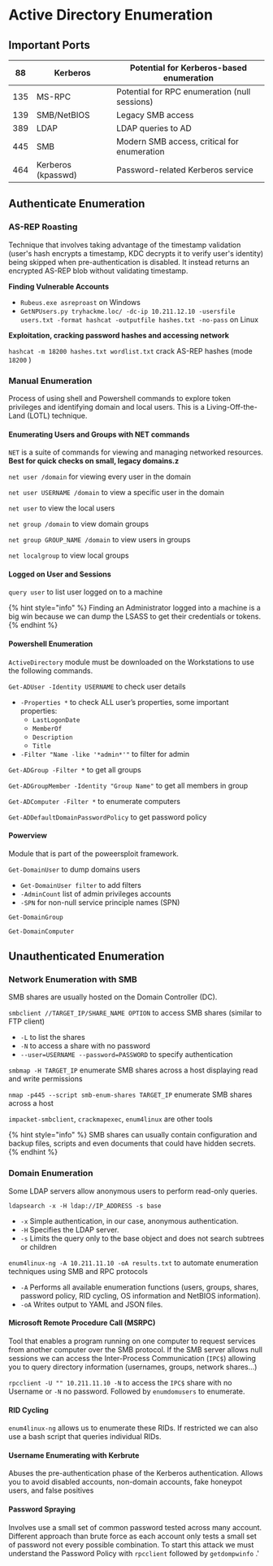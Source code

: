 # Active Directory Enumeration



## Important Ports

| 88  | Kerberos           | Potential for Kerberos-based enumeration      |
| --- | ------------------ | --------------------------------------------- |
| 135 | MS-RPC             | Potential for RPC enumeration (null sessions) |
| 139 | SMB/NetBIOS        | Legacy SMB access                             |
| 389 | LDAP               | LDAP queries to AD                            |
| 445 | SMB                | Modern SMB access, critical for enumeration   |
| 464 | Kerberos (kpasswd) | Password-related Kerberos service             |

## Authenticate Enumeration

### AS-REP Roasting

Technique that involves taking advantage of the timestamp validation (user's hash encrypts a timestamp, KDC decrypts it to verify user's identity) being skipped when pre-authentication is disabled. It instead returns an encrypted AS-REP blob without validating timestamp.

**Finding Vulnerable Accounts**

* `Rubeus.exe asreproast` on Windows
* `GetNPUsers.py tryhackme.loc/ -dc-ip 10.211.12.10 -usersfile users.txt -format hashcat -outputfile hashes.txt -no-pass` on Linux

**Exploitation, cracking password hashes and accessing network**

`hashcat -m 18200 hashes.txt wordlist.txt` crack AS-REP hashes (mode `18200` )

### Manual Enumeration

Process of using shell and Powershell commands to explore token privileges and identifying domain and local users. This is a Living-Off-the-Land (LOTL) technique.

#### **Enumerating Users and Groups with NET commands**

`NET`  is a suite of commands for viewing and managing networked resources. **Best for quick checks on small, legacy domains.z**

`net user /domain` for viewing every user in the domain

`net user USERNAME /domain` to view a specific user in the domain

`net user` to view the local users

`net group /domain` to view domain groups

`net group GROUP_NAME /domain` to view users in groups

`net localgroup` to view local groups

#### Logged on User and Sessions

`query user`  to list user logged on to a machine

{% hint style="info" %}
Finding an Administrator logged into a machine is a big win because we can dump the LSASS to get their credentials or tokens.
{% endhint %}

#### Powershell Enumeration

`ActiveDirectory` module must be downloaded on the Workstations to use the following commands.

`Get-ADUser -Identity USERNAME` to check user details

* `-Properties *` to check ALL user’s properties, some important properties:
  * `LastLogonDate`
  * `MemberOf`
  * `Description`
  * `Title`
* `-Filter "Name -like '*admin*'"` to filter for admin

`Get-ADGroup -Filter *` to get all groups

`Get-ADGroupMember -Identity "Group Name"` to get all members in group

`Get-ADComputer -Filter *` to enumerate computers

`Get-ADDefaultDomainPasswordPolicy` to get password policy

#### Powerview&#x20;

Module that is part of the poweersploit framework.

`Get-DomainUser` to dump domains users

* `Get-DomainUser filter` to add filters
* `-AdminCount`  list of admin privileges accounts
* `-SPN` for non-null service principle names (SPN)

`Get-DomainGroup`

`Get-DomainComputer`

## Unauthenticated Enumeration

### Network Enumeration with SMB

SMB shares are usually hosted on the Domain Controller (DC).

`smbclient //TARGET_IP/SHARE_NAME OPTION` to access SMB shares (similar to FTP client)&#x20;

* `-L` to list the shares
* `-N` to access a share with no password
* `--user=USERNAME --password=PASSWORD` to specify authentication

`smbmap -H TARGET_IP` enumerate SMB shares across a host displaying read and write permissions

`nmap -p445 --script smb-enum-shares TARGET_IP` enumerate SMB shares across a host

`impacket-smbclient`, `crackmapexec`, `enum4linux` are other tools

{% hint style="info" %}
SMB shares can usually contain configuration and backup files, scripts and even documents that could have hidden secrets.
{% endhint %}

### Domain Enumeration

Some LDAP servers allow anonymous users to perform read-only queries.

`ldapsearch -x -H ldap://IP_ADDRESS -s base`&#x20;

* `-x` Simple authentication, in our case, anonymous authentication.
* `-H` Specifies the LDAP server.
* `-s` Limits the query only to the base object and does not search subtrees or children

`enum4linux-ng -A 10.211.11.10 -oA results.txt`  to automate enumeration techniques using SMB and RPC protocols

* `-A` Performs all available enumeration functions (users, groups, shares, password policy, RID cycling, OS information and NetBIOS information).
* `-oA` Writes output to YAML and JSON files.

#### Microsoft Remote Procedure Call (MSRPC)

Tool that enables a program running on one computer to request services from another computer over the SMB protocol. If the SMB server allows null sessions we can access the Inter-Process Communication (`IPC$`) allowing you to query directory information (usernames, groups, network shares...)

`rpcclient -U "" 10.211.11.10 -N` to access the `IPC$` share with no Username or `-N`  no password. Followed by `enumdomusers` to enumerate.

#### RID Cycling

`enum4linux-ng` allows us to enumerate these RIDs. If restricted we can also use a bash script that queries individual RIDs.

#### Username Enumerating with Kerbrute

Abuses the pre-authentication phase of the Kerberos authentication. Allows  you to avoid disabled accounts, non-domain accounts, fake honeypot users, and false positives

#### Password Spraying

Involves use a small set of common password tested across many account. Different approach than brute force as each account only tests a small set of password not every possible combination. To start this attack we must understand the Password Policy with `rpcclient` followed by `getdompwinfo` .'
